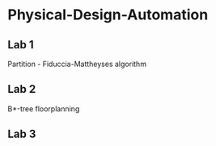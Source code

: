 # Physical-Design-Automation
## Lab 1
Partition - Fiduccia-Mattheyses algorithm
## Lab 2
B*-tree floorplanning
## Lab 3
